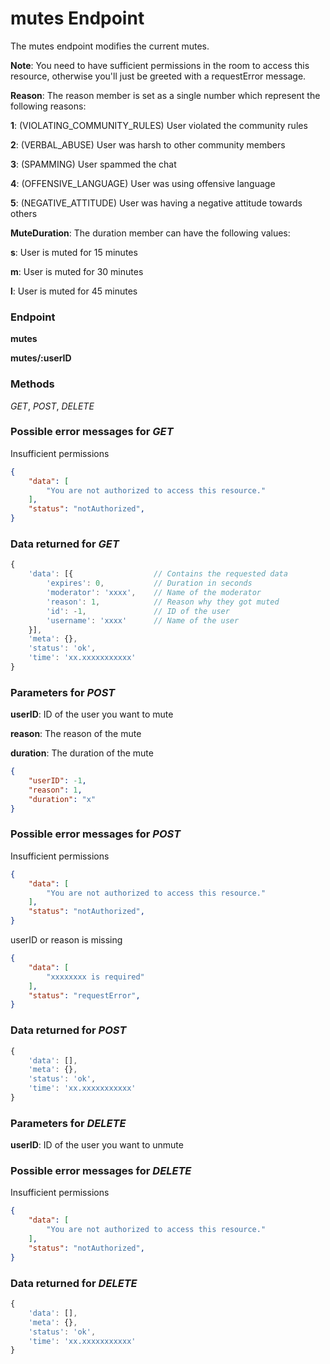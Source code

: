 # mutes Endpoint

The mutes endpoint modifies the current mutes.

**Note**: You need to have sufficient permissions in the room to access this resource, otherwise you'll just be greeted
with a requestError message.

**Reason**: The reason member is set as a single number which represent the following reasons:

**1**: (VIOLATING_COMMUNITY_RULES) User violated the community rules

**2**: (VERBAL_ABUSE) User was harsh to other community members

**3**: (SPAMMING) User spammed the chat

**4**: (OFFENSIVE_LANGUAGE) User was using offensive language

**5**: (NEGATIVE_ATTITUDE) User was having a negative attitude towards others

**MuteDuration**: The duration member can have the following values:

**s**: User is muted for 15 minutes

**m**: User is muted for 30 minutes

**l**: User is muted for 45 minutes

### Endpoint

**mutes**

**mutes/:userID**

### Methods

_GET_, _POST_, _DELETE_

### Possible error messages for _GET_

Insufficient permissions

```json
{
    "data": [
        "You are not authorized to access this resource."
    ],
    "status": "notAuthorized",
}
```

### Data returned for _GET_

```js
{
    'data': [{                  // Contains the requested data
        'expires': 0,           // Duration in seconds
        'moderator': 'xxxx',    // Name of the moderator
        'reason': 1,            // Reason why they got muted
        'id': -1,               // ID of the user
        'username': 'xxxx'      // Name of the user
    }],
    'meta': {},
    'status': 'ok',
    'time': 'xx.xxxxxxxxxxx'
}
```

### Parameters for _POST_

**userID**: ID of the user you want to mute

**reason**: The reason of the mute

**duration**: The duration of the mute

```json
{
    "userID": -1,
    "reason": 1,
    "duration": "x"
}
```

### Possible error messages for _POST_

Insufficient permissions
```json
{
    "data": [
        "You are not authorized to access this resource."
    ],
    "status": "notAuthorized",
}
```

userID or reason is missing
```json
{
    "data": [
        "xxxxxxxx is required"
    ],
    "status": "requestError",
}
```

### Data returned for _POST_

```js
{
    'data': [],
    'meta': {},
    'status': 'ok',
    'time': 'xx.xxxxxxxxxxx'
}
```

### Parameters for _DELETE_

**userID**: ID of the user you want to unmute

### Possible error messages for _DELETE_

Insufficient permissions
```json
{
    "data": [
        "You are not authorized to access this resource."
    ],
    "status": "notAuthorized",
}
```

### Data returned for _DELETE_

```js
{
    'data': [],
    'meta': {},
    'status': 'ok',
    'time': 'xx.xxxxxxxxxxx'
}
```